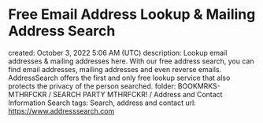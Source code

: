 # Free Email Address Lookup & Mailing Address Search

created: October 3, 2022 5:06 AM (UTC)
description: Lookup email addresses & mailing addresses here. With our free address search, you can find email addresses, mailing addresses and even reverse emails. AddressSearch offers the first and only free lookup service that also protects the privacy of the person searched.
folder: BOOKMRKS-MTHRFCKR / SEARCH PARTY MTHRFCKR! / Address and Contact Information Search
tags: Search, address and contact
url: https://www.addresssearch.com